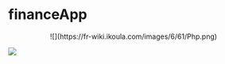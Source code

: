 # financeApp

<p style="text-align: center;">![](https://fr-wiki.ikoula.com/images/6/61/Php.png)</p>

![](https://upload.wikimedia.org/wikipedia/commons/thumb/a/a0/MVC-Process.svg/1200px-MVC-Process.svg.png)
